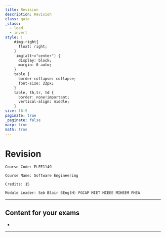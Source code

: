 ```yaml
---
title: Revision
description: Revision
class: gaia
_class:
  - lead
  - invert
style: |
    #img-right{
      float: right;
    }
     img[alt~="center"] {
      display: block;
      margin: 0 auto;
    }
    table {
      border-collapse: collapse;
      font-size: 22px;
    }
    table, th,tr, td {
      border: none!important;
      vertical-align: middle;
    }
size: 16:9
paginate: true
_paginate: false
marp: true
math: true
---
```


# Revision

    Course Code: ELEE1149

    Course Name: Software Engineering

    Credits: 15

    Module Leader: Seb Blair BEng(H) PGCAP MIET MIEEE MIHEEM FHEA

---

## Content for your exams


- 

---